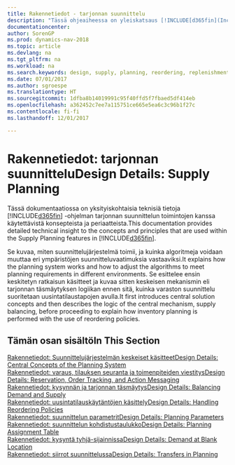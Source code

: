 ```yaml
---
title: Rakennetiedot - tarjonnan suunnittelu
description: "Tässä ohjeaiheessa on yleiskatsaus [!INCLUDE[d365fin](Includes/d365fin_md.MD)] -ohjelman toimitusten suunnitteluominaisuuksissa käytettäviin käsitteisiin ja periaatteisiin."
documentationcenter: 
author: SorenGP
ms.prod: dynamics-nav-2018
ms.topic: article
ms.devlang: na
ms.tgt_pltfrm: na
ms.workload: na
ms.search.keywords: design, supply, planning, reordering, replenishment
ms.date: 07/01/2017
ms.author: sgroespe
ms.translationtype: HT
ms.sourcegitcommit: 1dfba8b14019991c95f40ffd5f7fbaed5df414eb
ms.openlocfilehash: a362452c7ee7a115751ce665e5ea6c3c96b1f27c
ms.contentlocale: fi-fi
ms.lasthandoff: 12/01/2017

---
```

# <a name="design-details-supply-planning"></a><span data-ttu-id="ef95e-103">Rakennetiedot: tarjonnan suunnittelu</span><span class="sxs-lookup"><span data-stu-id="ef95e-103">Design Details: Supply Planning</span></span>
<span data-ttu-id="ef95e-104">Tässä dokumentaatiossa on yksityiskohtaisia teknisiä tietoja [!INCLUDE[d365fin](includes/d365fin_md.md)] -ohjelman tarjonnan suunnittelun toimintojen kanssa käytettävistä konsepteista ja periaatteista.</span><span class="sxs-lookup"><span data-stu-id="ef95e-104">This documentation provides detailed technical insight to the concepts and principles that are used within the Supply Planning features in [!INCLUDE[d365fin](includes/d365fin_md.md)].</span></span>  

<span data-ttu-id="ef95e-105">Se kuvaa, miten suunnittelujärjestelmä toimii, ja kuinka algoritmeja voidaan muuttaa eri ympäristöjen suunnitteluvaatimuksia vastaaviksi.</span><span class="sxs-lookup"><span data-stu-id="ef95e-105">It explains how the planning system works and how to adjust the algorithms to meet planning requirements in different environments.</span></span> <span data-ttu-id="ef95e-106">Se esittelee ensin keskitetyn ratkaisun käsitteet ja kuvaa sitten keskeisen mekanismin eli tarjonnan täsmäytyksen logiikan ennen sitä, kuinka varaston suunnittelu suoritetaan uusintatilaustapojen avulla.</span><span class="sxs-lookup"><span data-stu-id="ef95e-106">It first introduces central solution concepts and then describes the logic of the central mechanism, supply balancing, before proceeding to explain how inventory planning is performed with the use of reordering policies.</span></span>  

## <a name="in-this-section"></a><span data-ttu-id="ef95e-107">Tämän osan sisältö</span><span class="sxs-lookup"><span data-stu-id="ef95e-107">In This Section</span></span>  
[<span data-ttu-id="ef95e-108">Rakennetiedot: Suunnittelujärjestelmän keskeiset käsitteet</span><span class="sxs-lookup"><span data-stu-id="ef95e-108">Design Details: Central Concepts of the Planning System</span></span>](design-details-central-concepts-of-the-planning-system.md)  
[<span data-ttu-id="ef95e-109">Rakennetiedot: varaus, tilauksen seuranta ja toimenpiteiden viestitys</span><span class="sxs-lookup"><span data-stu-id="ef95e-109">Design Details: Reservation, Order Tracking, and Action Messaging</span></span>](design-details-reservation-order-tracking-and-action-messaging.md)  
[<span data-ttu-id="ef95e-110">Rakennetiedot: kysynnän ja tarjonnan täsmäytys</span><span class="sxs-lookup"><span data-stu-id="ef95e-110">Design Details: Balancing Demand and Supply</span></span>](design-details-balancing-demand-and-supply.md)  
[<span data-ttu-id="ef95e-111">Rakennetiedot: uusintatilauskäytäntöjen käsittely</span><span class="sxs-lookup"><span data-stu-id="ef95e-111">Design Details: Handling Reordering Policies</span></span>](design-details-handling-reordering-policies.md)  
[<span data-ttu-id="ef95e-112">Rakennetiedot: suunnittelun parametrit</span><span class="sxs-lookup"><span data-stu-id="ef95e-112">Design Details: Planning Parameters</span></span>](design-details-planning-parameters.md)  
[<span data-ttu-id="ef95e-113">Rakennetiedot: suunnittelun kohdistustaulukko</span><span class="sxs-lookup"><span data-stu-id="ef95e-113">Design Details: Planning Assignment Table</span></span>](design-details-planning-assignment-table.md)  
[<span data-ttu-id="ef95e-114">Rakennetiedot: kysyntä tyhjä-sijainnissa</span><span class="sxs-lookup"><span data-stu-id="ef95e-114">Design Details: Demand at Blank Location</span></span>](design-details-demand-at-blank-location.md)  
[<span data-ttu-id="ef95e-115">Rakennetiedot: siirrot suunnittelussa</span><span class="sxs-lookup"><span data-stu-id="ef95e-115">Design Details: Transfers in Planning</span></span>](design-details-transfers-in-planning.md)

